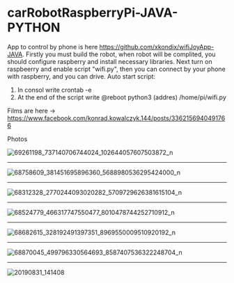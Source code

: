 # carRobotRaspberryPi-JAVA-PYTHON

App to control by phone is here https://github.com/xkondix/wifiJoyApp-JAVA.
Firstly you must build the robot, when robot will be complited, you should configure raspberry and install necessary libraries.
Next turn on raspbeerry and enable script "wifi.py", then you can connect by your phone with raspberry, and you can drive.
Auto start script:
1) In consol write crontab -e
2) At the end of the script write @reboot python3 (addres) /home/pi/wifi.py

Films are here -> https://www.facebook.com/konrad.kowalczyk.144/posts/3362156940491766

Photos

![69261198_737140706744024_102644057607503872_n](https://user-images.githubusercontent.com/52525583/63451300-30f9ac80-c444-11e9-9d08-738a518524cb.jpg)

----------------------------------------------------------------------------------------------------------------------------------------

![68758609_381451695896360_5688980536295424000_n](https://user-images.githubusercontent.com/52525583/63451305-322ad980-c444-11e9-82f9-585aa4db54ed.jpg)

----------------------------------------------------------------------------------------------------------------------------------------

![68312328_2770244093020282_5709729626381615104_n](https://user-images.githubusercontent.com/52525583/63451310-348d3380-c444-11e9-9896-aa34f35dfb88.jpg)

----------------------------------------------------------------------------------------------------------------------------------------

![68524779_466317747550477_8010478744252710912_n](https://user-images.githubusercontent.com/52525583/63451315-36ef8d80-c444-11e9-839b-52d853cf9054.jpg)

----------------------------------------------------------------------------------------------------------------------------------------

![68682615_328192491397351_8969550009510920192_n](https://user-images.githubusercontent.com/52525583/63451320-38b95100-c444-11e9-96af-31c99ede98c8.jpg)

----------------------------------------------------------------------------------------------------------------------------------------

![68870045_499796330564693_8587407536322248704_n](https://user-images.githubusercontent.com/52525583/63451322-39ea7e00-c444-11e9-80bb-1dc4793a4c1f.jpg)

----------------------------------------------------------------------------------------------------------------------------------------

![20190831_141408](https://user-images.githubusercontent.com/52525583/64077499-5c488b00-ccd1-11e9-9be8-099df88e2c3b.jpg)
